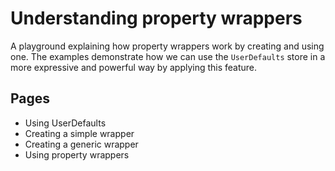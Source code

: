 # Understanding property wrappers

A playground explaining how property wrappers work by creating and using one. 
The examples demonstrate how we can use the `UserDefaults` store in a more 
expressive and powerful way by applying this feature.

## Pages
- Using UserDefaults
- Creating a simple wrapper
- Creating a generic wrapper
- Using property wrappers 


